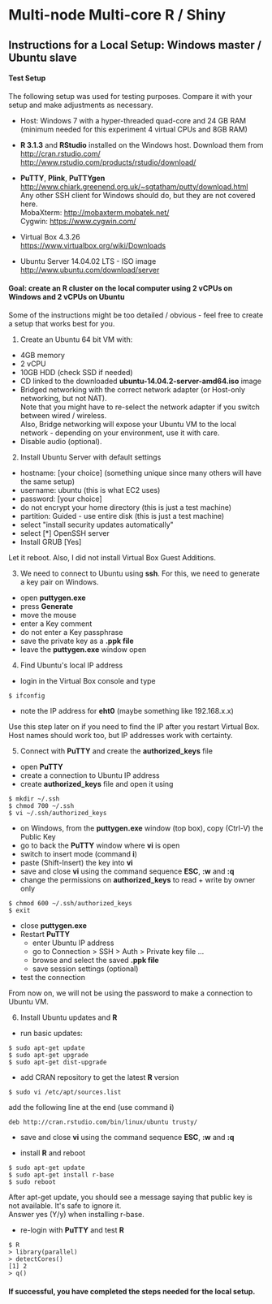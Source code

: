 # Multi-node Multi-core R / Shiny

## Instructions for a Local Setup: Windows master / Ubuntu slave

#### Test Setup

The following setup was used for testing purposes. Compare it with your setup and make
adjustments as necessary.

- Host: Windows 7 with a hyper-threaded quad-core and 24 GB RAM 
(minimum needed for this experiment 4 virtual CPUs and 8GB RAM)

- **R 3.1.3** and **RStudio** installed on the Windows host. Download them from  
http://cran.rstudio.com/  
http://www.rstudio.com/products/rstudio/download/

- **PuTTY**, **Plink**, **PuTTYgen**  
http://www.chiark.greenend.org.uk/~sgtatham/putty/download.html  
Any other SSH client for Windows should do, but they are not covered here.  
MobaXterm: http://mobaxterm.mobatek.net/  
Cygwin: https://www.cygwin.com/


- Virtual Box 4.3.26  
https://www.virtualbox.org/wiki/Downloads


- Ubuntu Server 14.04.02 LTS - ISO image  
http://www.ubuntu.com/download/server


#### Goal: create an **R** cluster on the local computer using 2 vCPUs on Windows and 2 vCPUs on Ubuntu

Some of the instructions might be too detailed / obvious - 
feel free to create a setup that works best for you.

1. Create an Ubuntu 64 bit VM with:
  - 4GB memory
  - 2 vCPU
  - 10GB HDD (check SSD if needed)
  - CD linked to the downloaded **ubuntu-14.04.2-server-amd64.iso** image
  - Bridged networking with the correct network adapter (or Host-only networking, but not NAT).  
Note that you might have to re-select the network adapter if you switch between wired / wireless.  
Also, Bridge networking will expose your Ubuntu VM to the local network - depending on your
environment, use it with care.
  - Disable audio (optional). 

2. Install Ubuntu Server with default settings
  - hostname: [your choice] (something unique since many others will have the same setup)
  - username: ubuntu (this is what EC2 uses)
  - password: [your choice]
  - do not encrypt your home directory (this is just a test machine)
  - partition: Guided - use entire disk (this is just a test machine)
  - select "install security updates automatically"
  - select [*] OpenSSH server
  - Install GRUB [Yes]

Let it reboot. Also, I did not install Virtual Box Guest Additions.


3. We need to connect to Ubuntu using **ssh**. For this, we need to generate a key pair on Windows.
  - open **puttygen.exe**
  - press **Generate**
  - move the mouse
  - enter a Key comment
  - do not enter a Key passphrase
  - save the private key as a **.ppk file**
  - leave the **puttygen.exe** window open


4. Find Ubuntu's local IP address
  - login in the Virtual Box console and type
```
$ ifconfig
```
  - note the IP address for **eht0** (maybe something like 192.168.x.x)

Use this step later on if you need to find the IP after you restart Virtual Box.  
Host names should work too, but IP addresses work with certainty.


5. Connect with **PuTTY** and create the **authorized_keys** file
  - open **PuTTY**
  - create a connection to Ubuntu IP address
  - create **authorized_keys** file and open it using
```
$ mkdir ~/.ssh
$ chmod 700 ~/.ssh
$ vi ~/.ssh/authorized_keys
```
  - on Windows, from the **puttygen.exe** window (top box), copy (Ctrl-V) the Public Key
  - go to back the **PuTTY** window where **vi** is open
  - switch to insert mode (command **i**)
  - paste (Shift-Insert) the key into **vi**
  - save and close **vi** using the command sequence **ESC**, **:w** and **:q**
  - change the permissions on **authorized_keys** to read + write by owner only
```
$ chmod 600 ~/.ssh/authorized_keys
$ exit
```
  - close **puttygen.exe**
  - Restart **PuTTY**
    + enter Ubuntu IP address
    + go to Connection > SSH > Auth > Private key file ... 
    + browse and select the saved **.ppk file** 
    + save session settings (optional)
  - test the connection

From now on, we will not be using the password to make a connection to Ubuntu VM.


6. Install Ubuntu updates and **R**

  - run basic updates:
```
$ sudo apt-get update
$ sudo apt-get upgrade
$ sudo apt-get dist-upgrade
```

  - add CRAN repository to get the latest **R** version
```
$ sudo vi /etc/apt/sources.list
```
add the following line at the end (use command **i**)
```
deb http://cran.rstudio.com/bin/linux/ubuntu trusty/
```

  - save and close **vi** using the command sequence **ESC**, **:w** and **:q**

  - install **R** and reboot
```
$ sudo apt-get update
$ sudo apt-get install r-base
$ sudo reboot
```
After apt-get update, you should see a message saying that public key 
is not available. It's safe to ignore it.   
Answer yes (Y/y) when installing r-base.

  - re-login with **PuTTY** and test **R** 
```
$ R
> library(parallel)
> detectCores()
[1] 2
> q()
```

#### If successful, you have completed the steps needed for the local setup.
